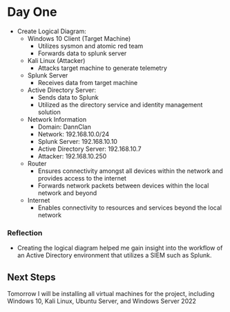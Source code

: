 # ﻿Day One

- Create Logical Diagram:
  * Windows 10 Client (Target Machine)
      * Utilizes sysmon and atomic red team 
      * Forwards data to splunk server
   * Kali Linux (Attacker)
      * Attacks target machine to generate telemetry
   * Splunk Server
      * Receives data from target machine
   * Active Directory Server:
      * Sends data to Splunk
      * Utilized as the directory service and identity management solution
   *  Network Information
      * Domain: DannClan
      * Network: 192.168.10.0/24
      * Splunk Server: 192.168.10.10
      * Active Directory Server: 192.168.10.7
      * Attacker: 192.168.10.250
   * Router
      * Ensures connectivity amongst all devices within the network and provides access to the internet
      * Forwards network packets between devices within the local network and beyond
   * Internet
      * Enables connectivity to resources and services beyond the local network
### Reflection  
- Creating the logical diagram helped me gain insight into the workflow of an Active Directory environment that utilizes a SIEM such as Splunk.

## Next Steps

Tomorrow I will be installing all virtual machines for the project, including Windows 10, Kali Linux, Ubuntu Server, and Windows Server 2022
